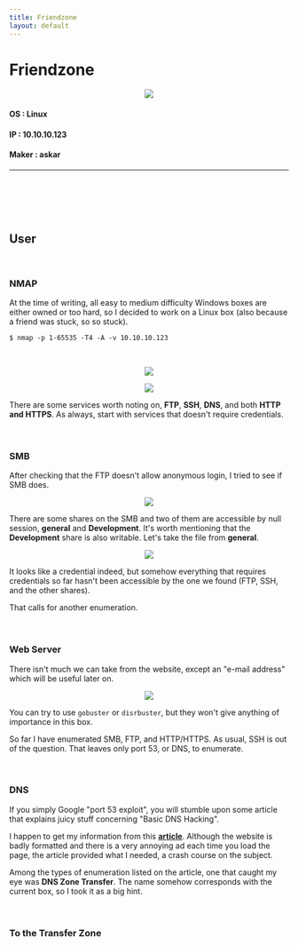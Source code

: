```yaml
---
title: Friendzone
layout: default
---
```


# Friendzone
<p align="center"> 
<img src="https://takaya1337.github.io/htb/assets/04/friendzone.png">
</p>

#### OS            : Linux
#### IP            : 10.10.10.123
#### Maker         : askar
* * *
<br>
<br>
<br>
<br>

## User
<br>

### NMAP
At the time of writing, all easy to medium difficulty Windows boxes are either owned or too hard, so I decided to work on a Linux box (also because a friend was stuck, so so stuck).
```
$ nmap -p 1-65535 -T4 -A -v 10.10.10.123
```
<br>

<p align="center"> 
<img src="https://takaya1337.github.io/htb/assets/04/01-fz-nmap1.png">
</p>

<p align="center"> 
<img src="https://takaya1337.github.io/htb/assets/04/02-fz-nmap2.png">
</p>

There are some services worth noting on, **FTP**, **SSH**, **DNS**, and both **HTTP and HTTPS**. As always, start with services that doesn't require credentials.
<br>
<br>
<br>

### SMB
After checking that the FTP doesn't allow anonymous login, I tried to see if SMB does.
<br>

<p align="center"> 
<img src="https://takaya1337.github.io/htb/assets/04/04-fz-smb.png">
</p>

There are some shares on the SMB and two of them are accessible by null session, **general** and **Development**. It's worth mentioning that the **Development** share is also writable. Let's take the file from **general**.
<br>

<p align="center"> 
<img src="https://takaya1337.github.io/htb/assets/04/05-fz-smbcreds.png">
</p>

It looks like a credential indeed, but somehow everything that requires credentials so far hasn't been accessible by the one we found (FTP, SSH, and the other shares).

That calls for another enumeration.
<br>
<br>
<br>

### Web Server
There isn't much we can take from the website, except an "e-mail address" which will be useful later on.
<br>

<p align="center"> 
<img src="https://takaya1337.github.io/htb/assets/04/03-fz-web.png">
</p>

You can try to use `gobuster` or `disrbuster`, but they won't give anything of importance in this box.

So far I have enumerated SMB, FTP, and HTTP/HTTPS. As usual, SSH is out of the question. That leaves only port 53, or DNS, to enumerate.
<br>
<br>
<br>

### DNS
If you simply Google "port 53 exploit", you will stumble upon some article that explains juicy stuff concerning "Basic DNS Hacking".

I happen to get my information from this **[article](https://resources.infosecinstitute.com/dns-hacking/#gref)**. Although the website is badly formatted and there is a very annoying ad each time you load the page, the article provided what I needed, a crash course on the subject.

Among the types of enumeration listed on the article, one that caught my eye was **DNS Zone Transfer**. The name somehow corresponds with the current box, so I took it as a big hint.
<br>
<br>
<br>

### To the Transfer Zone

